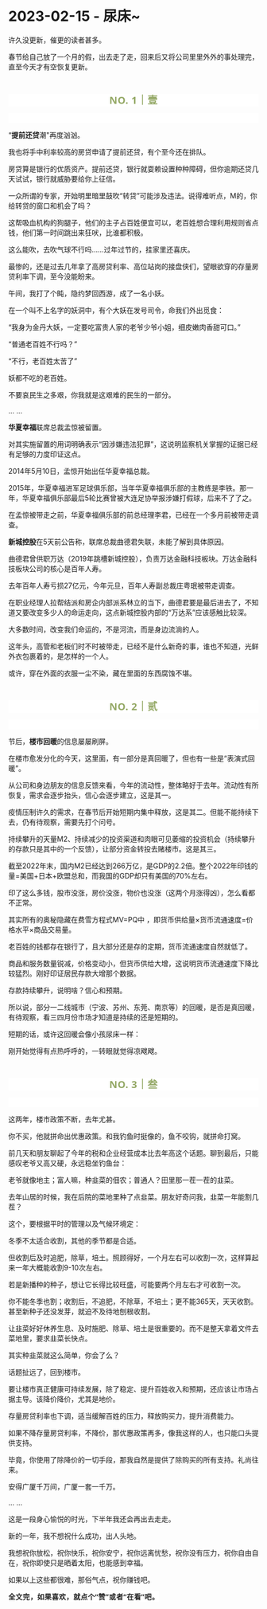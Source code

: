 # 2023-02-15 - 尿床~

<p style="visibility: visible;">许久没更新，催更的读者甚多。</p><p style="visibility: visible;">春节给自己放了一个月的假，出去走了走，回来后又将公司里里外外的事处理完，直至今天才有空恢复更新。</p><p style="visibility: visible;"><br style="visibility: visible;"></p><p style="outline: 0px;max-width: 100%;color: rgb(34, 34, 34);letter-spacing: 0.544px;white-space: normal;font-family: -apple-system-font, system-ui, &quot;Helvetica Neue&quot;, &quot;PingFang SC&quot;, &quot;Hiragino Sans GB&quot;, &quot;Microsoft YaHei UI&quot;, &quot;Microsoft YaHei&quot;, Arial, sans-serif;background-color: rgb(255, 255, 255);text-align: center;visibility: visible;box-sizing: border-box !important;overflow-wrap: break-word !important;"><span style="outline: 0px;max-width: 100%;font-weight: bold;line-height: 25px;color: rgb(149, 169, 103);font-size: 20px;visibility: visible;box-sizing: border-box !important;overflow-wrap: break-word !important;">NO. 1｜壹</span></p><p style="outline: 0px;max-width: 100%;color: rgb(34, 34, 34);letter-spacing: 0.544px;white-space: normal;font-family: -apple-system-font, system-ui, &quot;Helvetica Neue&quot;, &quot;PingFang SC&quot;, &quot;Hiragino Sans GB&quot;, &quot;Microsoft YaHei UI&quot;, &quot;Microsoft YaHei&quot;, Arial, sans-serif;background-color: rgb(255, 255, 255);text-align: center;visibility: visible;box-sizing: border-box !important;overflow-wrap: break-word !important;"><br style="visibility: visible;"></p><p style="visibility: visible;">“<strong style="visibility: visible;">提前还贷</strong>潮"再度汹汹。</p><p style="visibility: visible;">我也将手中利率较高的房贷申请了提前还贷，有个至今还在排队。<br style="visibility: visible;"></p><p style="visibility: visible;">房贷算是银行的优质资产。提前还贷，银行就耍赖设置种种障碍，但你逾期还贷几天试试，银行就威胁要给你上征信。</p><p style="visibility: visible;">一众所谓的专家，开始明里暗里鼓吹“转贷”可能涉及违法。说得难听点，M的，你给转贷的窗口和机会了吗？</p><p style="visibility: visible;">这帮吸血机构的狗腿子，他们的主子占百姓便宜可以，老百姓想合理利用规则省点钱，他们第一时间跳出来狂吠，比谁都积极。<br style="visibility: visible;"></p><p style="visibility: visible;">这么能吹，去吹气球不行吗……过年过节的，挂家里还喜庆。</p><p style="visibility: visible;">最惨的，还是过去几年拿了高房贷利率、高位站岗的接盘侠们，望眼欲穿的存量房贷利率下调，至今没能盼来。<br style="visibility: visible;"></p><p style="visibility: visible;">午间，我打了个盹，隐约梦回西游，成了一名小妖。</p><p style="visibility: visible;">在一个叫不上名字的妖洞中，有个大妖在发号司令，命我们外出觅食：<br style="visibility: visible;"></p><p style="visibility: visible;">“我身为金丹大妖，一定要吃富贵人家的老爷少爷小姐，细皮嫩肉香甜可口。”</p><p style="visibility: visible;">“普通老百姓不行吗？”</p><p style="visibility: visible;">“不行，老百姓太苦了”</p><p style="visibility: visible;">妖都不吃的老百姓。</p><p style="visibility: visible;">不要哀民生之多艰，你我就是这艰难的民生的一部分。</p><p>... ...<br></p><p><strong>华夏幸福</strong>联席总裁孟惊被留置。</p><p>对其实施留置的用词明确表示“因涉嫌违法犯罪”，这说明监察机关掌握的证据已经有足够的力度印证这点。<br></p><p>2014年5月10日，孟惊开始出任华夏幸福总裁。</p><p>2015年，华夏幸福进军足球俱乐部，当年华夏幸福俱乐部的主教练是李铁。那一年，华夏幸福俱乐部最后5轮比赛曾被大连足协举报涉嫌打假球，后来不了了之。<br></p><p>在孟惊被带走之前，华夏幸福俱乐部的前总经理李君，已经在一个多月前被带走调查。<br></p><p><strong>新城控股</strong>在5天前公告称，联席总裁曲德君失联，未能了解到具体原因。</p><p>曲德君曾供职万达（2019年跳槽新城控股），负责万达金融科技板块。万达金融科技板块公司的核心是百年人寿。</p><p>去年百年人寿亏损27亿元，今年元旦，百年人寿副总裁庄粤珉被带走调查。<br></p><p>在职业经理人拉帮结派和房企内部派系林立的当下，曲德君要是最后进去了，不知道又要改变多少人的命运走向，这点新城控股内部的“万达系”应该感触比较深。<br></p><p>大多数时间，改变我们命运的，不是河流，而是身边流淌的人。</p><p>这年头，高管和老板们时不时被带走，已经不是什么新奇的事，谁也不知道，光鲜外衣包裹着的，是怎样的一个人。<br></p><p>或许，穿在外面的衣服一尘不染，藏在里面的东西腐蚀不堪。</p><p><br></p><p style="outline: 0px;max-width: 100%;color: rgb(34, 34, 34);letter-spacing: 0.544px;white-space: normal;font-family: -apple-system-font, system-ui, &quot;Helvetica Neue&quot;, &quot;PingFang SC&quot;, &quot;Hiragino Sans GB&quot;, &quot;Microsoft YaHei UI&quot;, &quot;Microsoft YaHei&quot;, Arial, sans-serif;background-color: rgb(255, 255, 255);text-align: center;visibility: visible;box-sizing: border-box !important;overflow-wrap: break-word !important;"><span style="outline: 0px;max-width: 100%;font-weight: bold;line-height: 25px;color: rgb(149, 169, 103);font-size: 20px;visibility: visible;box-sizing: border-box !important;overflow-wrap: break-word !important;">NO. 2｜贰</span></p><p style="outline: 0px;max-width: 100%;color: rgb(34, 34, 34);letter-spacing: 0.544px;white-space: normal;font-family: -apple-system-font, system-ui, &quot;Helvetica Neue&quot;, &quot;PingFang SC&quot;, &quot;Hiragino Sans GB&quot;, &quot;Microsoft YaHei UI&quot;, &quot;Microsoft YaHei&quot;, Arial, sans-serif;background-color: rgb(255, 255, 255);text-align: center;visibility: visible;box-sizing: border-box !important;overflow-wrap: break-word !important;"><br style="outline: 0px;max-width: 100%;visibility: visible;box-sizing: border-box !important;overflow-wrap: break-word !important;"></p><p>节后，<strong>楼市回暖</strong>的信息屡屡刷屏。<br></p><p>在楼市愈发分化的今天，这里面，有一部分是真回暖了，但也有一些是“表演式回暖”。<br></p><p>从公司和身边朋友的信息反馈来看，今年的流动性，整体略好于去年。流动性有所恢复，需求会逐步抬头，信心会逐步建立，这是其一。<br></p><p>疫情压制许久的需求，在春节后开始短期内集中释放，这是其二。但能不能持续下去，仍有待观察，需要先打个问号。<br></p><p>持续攀升的天量M2、持续减少的投资渠道和肉眼可见萎缩的投资机会（持续攀升的存款只是其中的一个反馈），让部分资金转投去赌楼市。这是其三。</p><p>截至2022年末，国内M2已经达到266万亿，是GDP的2.2倍。整个2022年印钱的量=美国+日本+欧盟总和，而我国的GDP却只有美国的70%左右。</p><p>印了这么多钱，股市没涨，房价没涨，物价也没涨（这两个月涨得凶），怎么看都不正常。</p><p>其实所有的奥秘隐藏在费雪方程式MV=PQ中 ，即货币供给量×货币流通速度=价格水平×商品交易量。</p><p>老百姓的钱都存在银行了，且大部分还是存的定期，货币流通速度自然就低了。</p><p>商品和服务数量锐减，价格变动小，但货币供给大增，这说明货币流通速度下降比较猛烈。刚好印证居民存款大增那个数据。</p><p>存款持续攀升，说明啥？信心和预期。</p><p>所以说，部分一二线城市（宁波、苏州、东莞、南京等）的回暖，是否是真回暖，有待观察，看三四月份市场才知道是持续的还是短期的。</p><p>短期的话，或许这回暖会像小孩尿床一样：</p><p>刚开始觉得有点热呼呼的，一转眼就觉得凉飕飕。</p><p><br></p><p style="outline: 0px;max-width: 100%;color: rgb(34, 34, 34);letter-spacing: 0.544px;white-space: normal;font-family: -apple-system-font, system-ui, &quot;Helvetica Neue&quot;, &quot;PingFang SC&quot;, &quot;Hiragino Sans GB&quot;, &quot;Microsoft YaHei UI&quot;, &quot;Microsoft YaHei&quot;, Arial, sans-serif;background-color: rgb(255, 255, 255);text-align: center;visibility: visible;box-sizing: border-box !important;overflow-wrap: break-word !important;"><span style="outline: 0px;max-width: 100%;font-weight: bold;line-height: 25px;color: rgb(149, 169, 103);font-size: 20px;visibility: visible;box-sizing: border-box !important;overflow-wrap: break-word !important;">NO. 3｜叁</span></p><p style="outline: 0px;max-width: 100%;color: rgb(34, 34, 34);letter-spacing: 0.544px;white-space: normal;font-family: -apple-system-font, system-ui, &quot;Helvetica Neue&quot;, &quot;PingFang SC&quot;, &quot;Hiragino Sans GB&quot;, &quot;Microsoft YaHei UI&quot;, &quot;Microsoft YaHei&quot;, Arial, sans-serif;background-color: rgb(255, 255, 255);text-align: center;visibility: visible;box-sizing: border-box !important;overflow-wrap: break-word !important;"><br></p><p style="white-space: normal;">这两年，楼市政策不断，去年尤甚。<br></p><p style="white-space: normal;">你不买，他就拼命出优惠政策。和我钓鱼时挺像的，鱼不咬钩，就拼命打窝。</p><p style="white-space: normal;">前几天和朋友聊起了今年的税和企业经营成本比去年高这个话题。聊到最后，只能感叹老爷又高又硬，永远稳坐钓鱼台：</p><p style="white-space: normal;">老爷就像地主；富人嘛，种韭菜的佃农；普通人？田里那一茬一茬的韭菜。</p><p style="white-space: normal;">去年山居的时候，我在后院的菜地里种了点韭菜。朋友好奇问我，韭菜一年能割几茬？</p><p style="white-space: normal;">这个，要根据平时的管理以及气候环境定：</p><p style="white-space: normal;">冬季不太适合收割，其他的季节都是合适。</p><p style="white-space: normal;">但收割后及时追肥，除草，培土。照顾得好，一个月左右可以收割一次，这样算起来一年大概能收割9-10次左右。</p><p style="white-space: normal;">若是新播种的种子，想让它长得比较旺盛，可能要两个月左右才可收割一次。</p><p style="white-space: normal;">你不能冬季也割；收割后，不追肥，不除草，不培土；更不能365天，天天收割。甚至新种子还没发芽，就迫不及待地刨根收割。</p><p style="white-space: normal;">让韭菜好好休养生息、及时施肥、除草、培土是很重要的。而不是整天拿着文件去菜地里，要求韭菜长快点。<br></p><p style="white-space: normal;">其实种韭菜就这么简单，你会了么？<br></p><p style="white-space: normal;">话题扯远了，回到楼市。</p><p style="white-space: normal;">要让楼市真正健康可持续发展，除了稳定、提升百姓收入和预期，还应该让市场占据主导。该降价降价，尤其是地价。<br></p><p style="white-space: normal;">存量房贷利率也下调，适当缓解百姓的压力，释放购买力，提升消费能力。</p><p style="white-space: normal;">如果不降存量房贷利率，不降价，那优惠政策再多，像我这样的人，也只能口头提供支持。</p><p style="white-space: normal;">毕竟，你使用了除降价的一切手段，那我自然是提供了除购买的所有支持。礼尚往来。</p><p style="white-space: normal;">安得广厦千万间，广厦一套一千万。</p><p style="white-space: normal;">... ...<br></p><p style="white-space: normal;">这是一段身心愉悦的时光，下半年我还会再出去走走。<br></p><p style="white-space: normal;">新的一年，我不想祝什么成功，出人头地。</p><p style="white-space: normal;">我想祝你放松，祝你快乐，祝你安宁，祝你远离忧愁，祝你没有压力，祝你自由自在，祝你即使只是晒着太阳，也能感到幸福。</p><p style="white-space: normal;">如果以上这些都很难，那俗气点，祝你赚钱吧。</p><p style="margin-bottom: 0px;"><strong style="outline: 0px;max-width: 100%;color: rgb(34, 34, 34);font-family: system-ui, -apple-system, BlinkMacSystemFont, &quot;Helvetica Neue&quot;, &quot;PingFang SC&quot;, &quot;Hiragino Sans GB&quot;, &quot;Microsoft YaHei UI&quot;, &quot;Microsoft YaHei&quot;, Arial, sans-serif;letter-spacing: 0.544px;white-space: normal;background-color: rgb(255, 255, 255);font-size: 16px;box-sizing: border-box !important;overflow-wrap: break-word !important;"><span style="outline: 0px;max-width: 100%;font-size: 14px;box-sizing: border-box !important;overflow-wrap: break-word !important;">全文完，如果喜欢，就点个“赞”或者“在看”吧。</span></strong></p><p style="display: none;"><mp-style-type data-value="3"></mp-style-type></p>